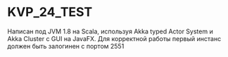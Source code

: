 # KVP_24_TEST
Написан под JVM 1.8 на Scala, используя  Akka typed Actor System и Akka Cluster c GUI на JavaFX. Для корректной работы первый инстанс должен быть залогинен с портом 2551
